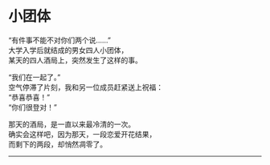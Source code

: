 # 小团体

“有件事不能不对你们两个说……”\
大学入学后就结成的男女四人小团体，\
某天的四人酒局上，突然发生了这样的事。

“我们在一起了。”\
空气停滞了片刻，我和另一位成员赶紧送上祝福：\
“恭喜恭喜！”\
“你们很登对！”

那天的酒局，是一直以来最冷清的一次。\
确实会这样吧，因为那天，一段恋爱开花结果，\
而剩下的两段，却悄然凋零了。

















---
